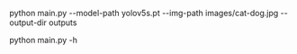 
python main.py --model-path yolov5s.pt --img-path images/cat-dog.jpg --output-dir outputs


python main.py -h
